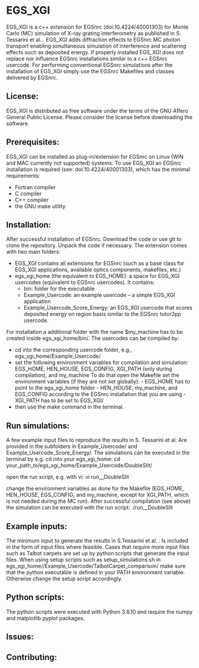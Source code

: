 # EGS_XGI
EGS_XGI is a c++ extension for EGSnrc (doi:10.4224/40001303) for Monte Carlo (MC) simulation of X-ray grating interferometry as published in S. Tessarini et al. . 
EGS_XGI adds diffraction effects to EGSnrc MC photon transport enabling simultaneous simulation of interference and scattering effects such as deposited energy. If properly installed EGS_XGI does not replace nor influence EGSnrc installations similar to a c++ EGSnrc usercode. For performing conventional EGSnrc simulations after the installation of EGS_XGI simply use the EGSnrc Makefiles and classes delivered by EGSnrc.



## License:
EGS_XGI is distributed as free software under the terms of the GNU Affero General Public License. Please consider the license before downloading the software.


## Prerequisites:
EGS_XGI can be installed as plug-in/extension for EGSnrc on Linux (WIN and MAC currently not supported) systems. To use EGS_XGI an EGSnrc installation is required (see: doi:10.4224/40001303), which has the minimal requirements:
 - Fortran compiler 
 - C compiler 
 - C++ compiler 
 - the GNU make utility


## Installation:
After successful installation of EGSnrc. Download the code or use git to clone the repository.
Unpack the code if necessary.
The extension comes with two main folders:
- EGS_XGI contains all extensions for EGSnrc (such as a base class for EGS_XGI applications, available optics components, makefiles, etc.)
- egs_xgi_home (the equivalent to EGS_HOME): a space for EGS_XGI usercodes (equivalent to EGSnrc usercodes). It contains:
  - bin: folder for the executable
  - Example_Usercode: an example usercode – a simple EGS_XGI application
  - Example_Usercode_Score_Energy: an EGS_XGI usercode that scores deposited energy on region basis similar to the EGSnrc tutor2pp usercode.

For installation a additional folder with the name $my_machine has to be created inside egs_xgi_home/bin/.
The usercodes can be compiled by:
- cd into the corresponding usercode folder, e.g., egs_xgi_home/Example_Usercode/
- set the following environment variables for compilation and simulation:
  EGS_HOME, HEN_HOUSE, EGS_CONFIG, XGI_PATH (only during compilation), and my_machine
  To do that open the Makefile set the environment variables (if they are not set globally): 
	  - EGS_HOME has to point to the egs_xgi_home folder
	  - HEN_HOUSE, my_machine, and EGS_CONFIG according to the EGSnrc installation that you are using
	  - XGI_PATH has to be set to EGS_XGI/
- then use the make command in the terminal.

## Run simulations:
A few example input files to reproduce the results in S. Tessarini et al. Are provided in the subfolders in Example_Usercode/ and  Example_Usercode_Score_Energy/. The simulations can be executed in the terminal by e.g. cd into your egs_xgi_home:
cd your_path_to/egs_xgi_home/Example_Usercode/DoubleSlit/

open the run script, e.g. with vi:
vi run__DoubleSlit

change the environment variables as done for the Makefile (EGS_HOME, HEN_HOUSE, EGS_CONFIG, and my_machine, except for XGI_PATH, which is not needed during the MC run). After successful compilation (see above) the simulation can be executed with the run script:
./run__DoubleSlit

## Example inputs:
The minimum input to generate the results in S.Tessarini et al. . Is included in the form of input files  where feasible. Cases that require more input files such as Talbot carpets are set up by python scripts that generate the input files. When using setup scripts such as setup_simulations.sh in egs_xgi_home//Example_Usercode/TalbotCarpet_comparison/ make sure that the python executable is defined in your PATH environment variable. Otherwise change the setup script accordingly.

## Python scripts:
The python scripts were executed with Python 3.8.10 and require the numpy and matplotlib.pyplot packages.


## Issues:

## Contributing:
